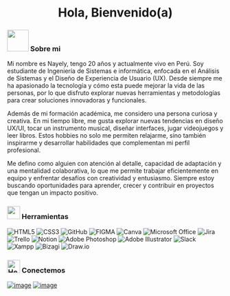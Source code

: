 <h1 align="center"> Hola, Bienvenido(a) </h1>

### <img src="https://media.giphy.com/media/VgCDAzcKvsR6OM0uWg/giphy.gif" width="50"> Sobre mi 
Mi nombre es Nayely, tengo 20 años y actualmente vivo en Perú. Soy estudiante de Ingeniería de Sistemas e informática, enfocada en el Análisis de Sistemas y el Diseño de Experiencia de Usuario (UX). Desde siempre me ha apasionado la tecnología y cómo esta puede mejorar la vida de las personas, por lo que disfruto explorar nuevas herramientas y metodologías para crear soluciones innovadoras y funcionales.

Además de mi formación académica, me considero una persona curiosa y creativa. En mi tiempo libre, me gusta explorar nuevas tendencias en diseño UX/UI, tocar un instrumento musical, diseñar interfaces, jugar videojuegos y leer libros. Estos hobbies no solo me permiten relajarme, sino también inspirarme y desarrollar habilidades que complementan mi perfil profesional.

Me defino como alguien con atención al detalle, capacidad de adaptación y una mentalidad colaborativa, lo que me permite trabajar eficientemente en equipo y enfrentar desafíos con creatividad y entusiasmo. Siempre estoy buscando oportunidades para aprender, crecer y contribuir en proyectos que tengan un impacto positivo.

### <img src="https://cultofthepartyparrot.com/parrots/hd/dealwithitnowparrot.gif" width="30" height="30"/> Herramientas
![HTML5](https://img.shields.io/badge/html5-9C55F7.svg?style=for-the-badge&logo=html5&logoColor=white) 
![CSS3](https://img.shields.io/badge/css3-9C55F7.svg?style=for-the-badge&logo=css3&logoColor=white)
![GitHub](https://img.shields.io/badge/github-9C55F7.svg?&style=for-the-badge&logo=github&logoColor=white)
![FIGMA](https://img.shields.io/badge/figma-9C55F7?style=for-the-badge&logo=figma&logoColor=white)
![Canva](https://img.shields.io/badge/Canva-9C55F7.svg?style=for-the-badge&logo=Canva&logoColor=white)
![Microsoft Office](https://img.shields.io/badge/Microsoft_Office-9C55F7.svg?style=for-the-badge&logo=microsoft-office&logoColor=white)
![Jira](https://img.shields.io/badge/jira-9C55F7.svg?style=for-the-badge&logo=jira&logoColor=white)
![Trello](https://img.shields.io/badge/Trello-9C55F7.svg?style=for-the-badge&logo=Trello&logoColor=white)
![Notion](https://img.shields.io/badge/Notion-9C55F7.svg?style=for-the-badge&logo=notion&logoColor=white)
![Adobe Photoshop](https://img.shields.io/badge/Photoshop-9C55F7.svg?style=for-the-badge&logo=adobephotoshop&logoColor=white)
![Adobe Illustrator](https://img.shields.io/badge/Illustrator-9C55F7.svg?style=for-the-badge&logo=adobeillustrator&logoColor=white)
![Slack](https://img.shields.io/badge/Slack-9C55F7?style=for-the-badge&logo=slack&logoColor=white)
![Xampp](https://img.shields.io/badge/Xampp-9C55F7?style=for-the-badge&logo=xampp&logoColor=white)
![Bizagi](https://img.shields.io/badge/bizagi-9C55F7.svg?style=for-the-badge&logo=bizagi&logoColor=white)
![Draw.io](https://img.shields.io/badge/draw.io-9C55F7.svg?style=for-the-badge&logo=draw.io&logoColor=white)


### <a href="https://emoji.gg/emoji/9691-hellokittyarrowr"><img src="https://cdn3.emoji.gg/emojis/9691-hellokittyarrowr.gif" width="30px" height="30px" alt="HelloKittyArrowR"></a> Conectemos
  
[![image](https://img.shields.io/badge/LinkedIn-ff69b4?style=for-the-badge&logo=linkedin&logoColor=white)](<https://www.linkedin.com/in/nayely-rodriguez-auccasi-45a049260/>)
[![image](https://img.shields.io/badge/Gmail-ff69b4?style=for-the-badge&logo=gmail&logoColor=white)](<mailto:nayellymell@gmail.com>)

</div>

